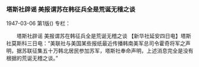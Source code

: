 ### 塔斯社辟谣  美报谓苏在韩征兵全是荒诞无稽之谈

1947-03-06
第1版()
专栏：

　　塔斯社辟谣
    美报谓苏在韩征兵全是荒诞无稽之谈
    【新华社延安四日电】塔斯社莫斯科三日电：“美联社与美国某些报纸最近传播韩南美军总司令霍奇将军之声明，据苏联征集五十万韩北居民参加苏军，塔斯社奉命声明，上述消息完全是没有根据的荒诞无稽之谈。”
